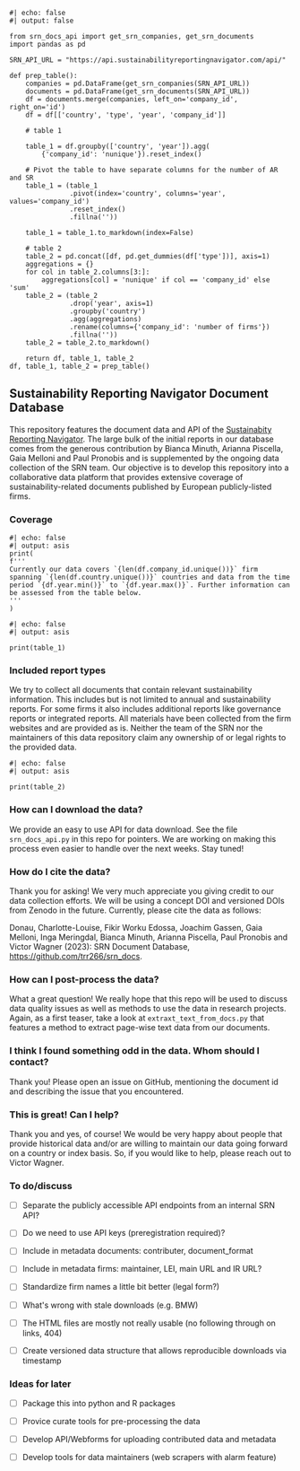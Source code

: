 ```{python}
#| echo: false
#| output: false

from srn_docs_api import get_srn_companies, get_srn_documents
import pandas as pd

SRN_API_URL = "https://api.sustainabilityreportingnavigator.com/api/"

def prep_table():
    companies = pd.DataFrame(get_srn_companies(SRN_API_URL))
    documents = pd.DataFrame(get_srn_documents(SRN_API_URL))
    df = documents.merge(companies, left_on='company_id', right_on='id')
    df = df[['country', 'type', 'year', 'company_id']]

    # table 1

    table_1 = df.groupby(['country', 'year']).agg(
        {'company_id': 'nunique'}).reset_index()

    # Pivot the table to have separate columns for the number of AR and SR
    table_1 = (table_1
               .pivot(index='country', columns='year', values='company_id')
               .reset_index()
               .fillna(''))

    table_1 = table_1.to_markdown(index=False)

    # table 2
    table_2 = pd.concat([df, pd.get_dummies(df['type'])], axis=1)
    aggregations = {}
    for col in table_2.columns[3:]:
        aggregations[col] = 'nunique' if col == 'company_id' else 'sum'
    table_2 = (table_2
               .drop('year', axis=1)
               .groupby('country')
               .agg(aggregations)
               .rename(columns={'company_id': 'number of firms'})
               .fillna(''))
    table_2 = table_2.to_markdown()

    return df, table_1, table_2
df, table_1, table_2 = prep_table()
```
## Sustainability Reporting Navigator Document Database

This repository features the document data and API of the 
[Sustainabity Reporting Navigator](https://www.sustainabilityreportingnavigator.com).
The large bulk of the initial reports in our database comes from the generous contribution by Bianca Minuth, Arianna Piscella, Gaia Melloni and Paul Pronobis and is supplemented by the ongoing data collection of the SRN team. Our objective is to develop this repository into a collaborative data platform that 
provides extensive coverage of sustainability-related documents published 
by European publicly-listed firms.


### Coverage

```{python}
#| echo: false
#| output: asis
print(
f'''
Currently our data covers `{len(df.company_id.unique())}` firm spanning `{len(df.country.unique())}` countries and data from the time period `{df.year.min()}` to `{df.year.max()}`. Further information can be assessed from the table below.
'''
)
```

```{python}
#| echo: false
#| output: asis

print(table_1)
```

### Included report types

We try to collect all documents that contain relevant sustainability 
information. This includes but is not limited to annual and sustainability
reports. For some firms it also includes additional reports like governance 
reports or integrated reports. All materials have been collected from the firm 
websites and are provided as is. Neither the team of the SRN nor the maintainers 
of this data repository claim any ownership of or legal rights to the 
provided data. 

```{python}
#| echo: false
#| output: asis

print(table_2)
```


### How can I download the data?

We provide an easy to use API for data download. See the file `srn_docs_api.py` 
in this repo for pointers. We are working on making this process even easier 
to handle over the next weeks. Stay tuned!

### How do I cite the data?

Thank you for asking! We very much appreciate you giving credit to our data 
collection efforts. We will be using a concept DOI and versioned DOIs 
from Zenodo in the future. Currently, please cite the data as follows:

Donau, Charlotte-Louise, Fikir Worku Edossa, Joachim Gassen, Gaia Melloni, Inga Meringdal, Bianca Minuth, Arianna Piscella, Paul Pronobis and Victor Wagner (2023): SRN Document Database, https://github.com/trr266/srn_docs.

### How can I post-process the data?

What a great question! We really hope that this repo will be used to discuss 
data quality issues as well as methods to use the data in research
projects. Again, as a first teaser, take a look at 
`extraxt_text_from_docs.py` that features a method to extract page-wise 
text data from our documents.


### I think I found something odd in the data. Whom should I contact?

Thank you! Please open an issue on GitHub, mentioning the document id 
and describing the issue that you encountered.


### This is great! Can I help?

Thank you and yes, of course! We would be very happy about people that 
provide historical data and/or are willing to maintain our data going 
forward on a country or index basis. So, if you would like to help, please
reach out to Victor Wagner.


### To do/discuss

- [ ] Separate the publicly accessible API endpoints from an internal SRN API?
- [ ] Do we need to use API keys (preregistration required)?
- [ ] Include in metadata documents: contributer, document_format
- [ ] Include in metadata firms: maintainer, LEI, main URL and IR URL?
- [ ] Standardize firm names a little bit better (legal form?)
- [ ] What's wrong with stale downloads (e.g. BMW)
- [ ] The HTML files are mostly not really usable (no following through on links, 404)
- [ ] Create versioned data structure that allows reproducible downloads via timestamp


### Ideas for later

- [ ] Package this into python and R packages
- [ ] Provice curate tools for pre-processing the data
- [ ] Develop API/Webforms for uploading contributed data and metadata
- [ ] Develop tools for data maintainers (web scrapers with alarm feature)



